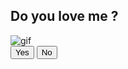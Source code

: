<!DOCTYPE html>
<html lang="en">
    <head>
        <meta charset="UTF-8">
        <meta name="viewport" content="width=device-width, initial-scale=1.0">
        <title>I LOVE YOU</title>
        <link rel="stylesheet" href="style.css">
    </head>
    <body>
        <div class="wrapper">
            <h2 class="question">Do you love me ?</h2>
            <img class="gif" alt="gif" src="https://media1.giphy.com/media/t8Lo2mPAzOcmVTgtGe/giphy.gif?cid=6c09b95202tg9a5awdxwfcwd2nbnuj42toi5pt2dl3nbhaoi&ep=v1_stickers_related&rid=giphy.gif&ct=s">
            <div class="btn-group">
                <button class="yes-btn">Yes</button>
                <button class="no-btn">No</button>
            </div>
        </div>
        <script src="script.js"></script>
    </body>
</html>
